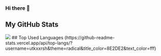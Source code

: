 ### Hi there 👋

<!--
**utkxxrsh/utkxxrsh** is a ✨ _special_ ✨ repository because its `README.md` (this file) appears on your GitHub profile.

Here are some ideas to get you started:

- 🔭 I’m currently working on ...
- 🌱 I’m currently learning ...
- 👯 I’m looking to collaborate on ...
- 🤔 I’m looking for help with ...
- 💬 Ask me about ...
- 📫 How to reach me: ...
- 😄 Pronouns: ...
- ⚡ Fun fact: ...
-->
## My GitHub Stats
<img src="https://github-readme-stats.vercel.app/api?username=utkxxrsh&bg_color=00,e96443,904e95&title_color=8E2DE2&text_color=ffffff">
## Top Used Languages
(https://github-readme-stats.vercel.app/api/top-langs/?username=utkxxrsh&theme=radical&title_color=8E2DE2&text_color=fff)
